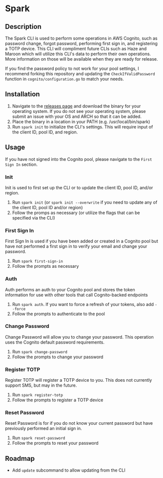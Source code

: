 # Spark
## Description
The Spark CLI is used to perform some operations in AWS Cognito, such as password change, forgot password, performing first sign in, and registering a TOTP device. This CLI will compliment future CLIs such as Haze and Maroon which will utilize this CLI's data to perform their own operations. More information on those will be available when they are ready for release.

If you find the password policy to not work for your pool settings, I recommend forking this repository and updating the `CheckIfValidPassword` function in `cognito/configuration.go` to match your needs.

## Installation
1. Navigate to the [releases page](https://github.com/hunoz/spark/releases) and download the binary for your operating system. If you do not see your operating system, please submit an issue with your OS and ARCH so that it can be added.
2. Place the binary in a location in your PATH (e.g. /usr/local/bin/spark)
3. Run `spark init` to initialize the CLI's settings. This will require input of the client ID, pool ID, and region.

## Usage
If you have not signed into the Cognito pool, please navigate to the `First Sign In` section.

### Init
Init is used to first set up the CLI or to update the client ID, pool ID, and/or region.
1. Run `spark init` (or `spark init --overwrite` if you need to update any of the client ID, pool ID and/or region)
2. Follow the promps as necessary (or utilize the flags that can be specified via the CLI)

### First Sign In
First Sign In is used if you have been added or created in a Cognito pool but have not performed a first sign in to verify your email and change your password.
1. Run `spark first-sign-in`
2. Follow the prompts as necessary

### Auth
Auth performs an auth to your Cognito pool and stores the token information for use with other tools that call Cognito-backed endpoints
1. Run `spark auth`. If you want to force a refresh of your tokens, also add `--force`
2. Follow the prompts to authenticate to the pool

### Change Password
Change Password will allow you to change your password. This operation uses the Cognito default password requirements.
1. Run `spark change-password`
2. Follow the prompts to change your password

### Register TOTP
Register TOTP will register a TOTP device to you. This does not currently support SMS, but may in the future.
1. Run `spark register-totp`
2. Follow the prompts to register a TOTP device

### Reset Password
Reset Password is for if you do not know your current password but have previously performed an initial sign in.
1. Run `spark reset-password`
2. Follow the prompts to reset your password

## Roadmap
* Add `update` subcommand to allow updating from the CLI
